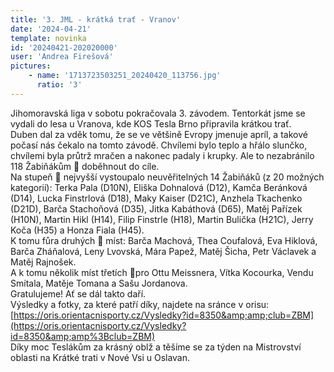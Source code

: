 ```yaml
---
title: '3. JML - krátká trať - Vranov'
date: '2024-04-21'
template: novinka
id: '20240421-202020000'
user: 'Andrea Firešová'
pictures:
    - name: '1713723503251_20240420_113756.jpg'
      ratio: '3'
---
```

Jihomoravská liga v sobotu pokračovala 3. závodem. Tentorkát jsme se vydali do lesa u Vranova, kde KOS Tesla Brno připravila krátkou trať.  
Duben dal za vděk tomu, že se ve většině Evropy jmenuje apríl, a takové počasí nás čekalo na tomto závodě. Chvílemi bylo teplo a hřálo slunčko, chvílemi byla průtrž mračen a nakonec padaly i krupky. Ale to nezabránilo 118 Žabiňákům 🐸 doběhnout do cíle.  
Na stupeň 🥇 nejvyšší vystoupalo neuvěřitelných 14 Žabiňáků (z 20 možných kategorií): Terka Pala (D10N), Eliška Dohnalová (D12), Kamča Beránková (D14), Lucka Finstrlová (D18), Maky Kaiser (D21C), Anzhela Tkachenko (D21D), Barča Stachoňová (D35), Jitka Kabáthová (D65), Matěj Pařízek (H10N), Martin Hikl (H14), Filip Finstrle (H18), Martin Bulička (H21C), Jerry Koča (H35) a Honza Fiala (H45).  
K tomu fůra druhých 🥈 míst: Barča Machová, Thea Coufalová, Eva Hiklová, Barča Zháňalová, Leny Lvovská, Mára Papež, Matěj Šicha, Petr Václavek a Matěj Rajnošek.  
A k tomu několik míst třetích 🥉pro Ottu Meissnera, Vítka Kocourka, Vendu Smítala, Matěje Tomana a Sašu Jordanova.  
Gratulujeme! Ať se dál takto daří.  
Výsledky a fotky, za které patří díky, najdete na sránce v orisu:  
[https://oris.orientacnisporty.cz/Vysledky?id=8350&amp;amp;club=ZBM](https://oris.orientacnisporty.cz/Vysledky?id=8350&amp;amp%3Bclub=ZBM)  
Díky moc Teslákům za krásný oblž a těšíme se za týden na Mistrovství oblasti na Krátké trati v Nové Vsi u Oslavan.
